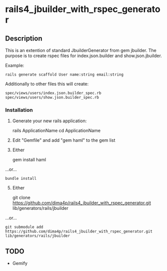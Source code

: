 rails4_jbuilder_with_rspec_generator
====================================

## Description

This is an extention of standard JbuilderGenerator from gem jbuilder.
The purpose is to create rspec files for index.json.builder and show.json.jbuilder.

Example:

    rails generate scaffold User name:string email:string

Additionally to other files this will create:

    spec/views/users/index.json.builder_spec.rb
    spec/views/users/show.json.builder_spec.rb

### Installation

1. Generate your new rails application:

    rails ApplicationName
    cd ApplicationName

2. Edit "Gemfile" and add "gem haml" to the gem list
3. Either

    gem install haml

...or...

    bundle install

5. Either

    git clone https://github.com/dima4p/rails4_jbuilder_with_rspec_generator.git lib/generators/rails/jbuilder

...or...

    git submodule add https://github.com/dima4p/rails4_jbuilder_with_rspec_generator.git lib/generators/rails/jbuilder

## TODO

* Gemify
